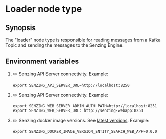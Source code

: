 # Loader node type

## Synopsis

The "loader" node type is responsible for
reading messages from a Kafka Topic
and sending the messages to the Senzing Engine.

## Environment variables

1. :pencil2: Senzing API Server connectivity.
   Example:

    ```console
    export SENZING_API_SERVER_URL=http://localhost:8250
    ```

1. :pencil2: Senzing API Server connectivity.
   Example:

    ```console
    export SENZING_WEB_SERVER_ADMIN_AUTH_PATH=http://localhost:8251
    export SENZING_WEB_SERVER_URL: http://senzing-webapp:8251

    ```

1. :pencil2: Senzing docker image versions.
   See [latest versions](https://github.com/Senzing/knowledge-base/blob/master/lists/docker-versions-latest.sh).
   Example:

    ```console
    export SENZING_DOCKER_IMAGE_VERSION_ENTITY_SEARCH_WEB_APP=0.0.0
    ```
